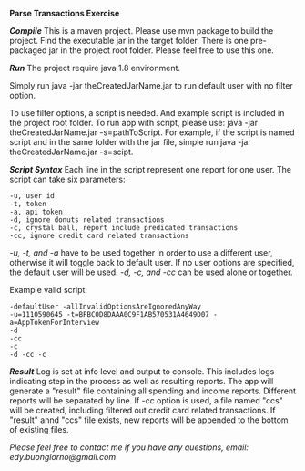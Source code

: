 **Parse Transactions Exercise**


**_Compile_**
This is a maven project. Please use mvn package to build the project. Find the executable jar in the target folder. There is one pre-packaged jar in the project root folder. Please feel free to use this one.


**_Run_**
The project require java 1.8 environment.

Simply run java -jar theCreatedJarName.jar to run default user with no filter option.

To use filter options, a script is needed. And example script is included in the project root folder.
To run app with script, please use: java -jar theCreatedJarName.jar -s=pathToScript. For example, if the script is named script and in the same folder with the jar file, simple run java -jar theCreatedJarName.jar -s=scipt.


**_Script Syntax_**
Each line in the script represent one report for one user. The script can take six parameters:
    
    -u, user id
    -t, token
    -a, api token
    -d, ignore donuts related transactions
    -c, crystal ball, report include predicated transactions
    -cc, ignore credit card related transactions
_-u, -t, and -a_ have to be used together in order to use a different user, otherwise it will toggle back to default user. If no user options are specified, the default user will be used.
_-d, -c, and -cc_ can be used alone or together.

Example valid script:
    
    -defaultUser -allInvalidOptionsAreIgnoredAnyWay
    -u=1110590645 -t=BFBC0D8DAAA0C9F1AB570531A4649D07 -a=AppTokenForInterview
    -d
    -cc
    -c
    -d -cc -c
    
    
**_Result_**
Log is set at info level and output to console. This includes logs indicating step in the process as well as resulting reports.
The app will generate a "result" file containing all spending and income reports. Different reports will be separated by line.
If -cc option is used, a file named "ccs" will be created, including filtered out credit card related transactions.
If "result" annd "ccs" file exists, new reports will be appended to the bottom of existing files.


_Please feel free to contact me if you have any questions, email: edy.buongiorno@gmail.com_
